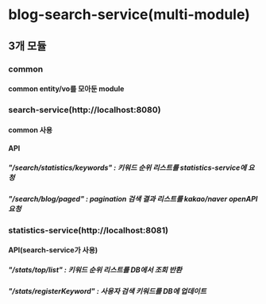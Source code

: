 # blog-search-service(multi-module)

## 3개 모듈
### common
#### common entity/vo를 모아둔 module
### search-service(http://localhost:8080)
#### common 사용
#### API
##### "/search/statistics/keywords" : 키워드 순위 리스트를 statistics-service에 요청
##### "/search/blog/paged" : pagination 검색 결과 리스트를 kakao/naver openAPI 요청

### statistics-service(http://localhost:8081)
#### API(search-service가 사용)
##### "/stats/top/list" : 키워드 순위 리스트를 DB에서 조회 반환
##### "/stats/registerKeyword" : 사용자 검색 키워드를 DB에 업데이트
